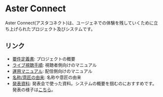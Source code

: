 # Aster Connect
Aster Connect(アスタコネクト)は、ユージェネでの体験を残していくために立ち上げられたプロジェクト及びシステムです。

## リンク

- [要件定義書](documents/texts/requirementDefinition.md): プロジェクトの概要
- [ライブ視聴手順](documents/texts/howToWatchLive/howToWatchLive.md): 視聴者側向けのマニュアル
- [運用マニュアル](documents/texts/manuals/operationManual/operationManual.md): 配信側向けのマニュアル
- [名称/意匠の由来](documents/archive/origin.md): 名称や意匠の由来
- [発表資料](documents/archive/finalPresentation): 発表会で使った資料。システムの概要を掴むのにおすすめです。発表の様子は[こちら](https://www.youtube.com/watch?v=b02Ud3WnkdM)。
